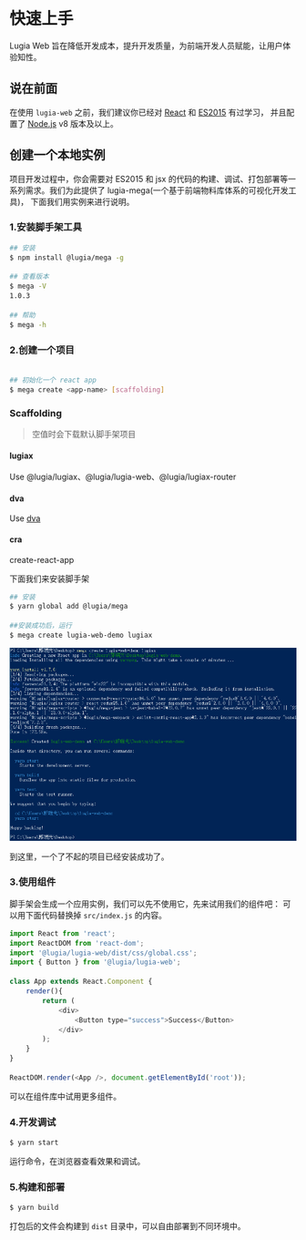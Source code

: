 # 快速上手

Lugia Web 旨在降低开发成本，提升开发质量，为前端开发人员赋能，让用户体验知性。

## 说在前面

在使用 `lugia-web` 之前，我们建议你已经对 [React](http://facebook.github.io/react/) 和 [ES2015](https://babeljs.io/docs/en/learn) 有过学习，
并且配置了 [Node.js](https://nodejs.org/en/) v8 版本及以上。

## 创建一个本地实例

项目开发过程中，你会需要对 ES2015 和 jsx 的代码的构建、调试、打包部署等一系列需求。我们为此提供了 lugia-mega(一个基于前端物料库体系的可视化开发工具)，
下面我们用实例来进行说明。

### 1.安装脚手架工具

```bash
## 安装
$ npm install @lugia/mega -g

## 查看版本
$ mega -V
1.0.3

## 帮助
$ mega -h
```

### 2.创建一个项目

```bash

## 初始化一个 react app
$ mega create <app-name> [scaffolding]
```

### Scaffolding

> 空值时会下载默认脚手架项目

#### lugiax
Use @lugia/lugiax、@lugia/lugia-web、@lugia/lugiax-router

#### dva
Use [dva](https://github.com/dvajs/dva)

#### cra
create-react-app

下面我们来安装脚手架

```bash
## 安装
$ yarn global add @lugia/mega

##安装成功后，运行
$ mega create lugia-web-demo lugiax
```
![安装成功](./img/create-app.png)

到这里，一个了不起的项目已经安装成功了。

### 3.使用组件

脚手架会生成一个应用实例，我们可以先不使用它，先来试用我们的组件吧：
可以用下面代码替换掉 `src/index.js` 的内容。

```javascript
import React from 'react';
import ReactDOM from 'react-dom';
import '@lugia/lugia-web/dist/css/global.css';
import { Button } from '@lugia/lugia-web';

class App extends React.Component {
    render(){
        return (
            <div>
                <Button type="success">Success</Button>
            </div>
        );
    }
}

ReactDOM.render(<App />, document.getElementById('root'));
```

可以在组件库中试用更多组件。

### 4.开发调试

```bash
$ yarn start
```

运行命令，在浏览器查看效果和调试。

### 5.构建和部署

```bash
$ yarn build
```

打包后的文件会构建到 `dist` 目录中，可以自由部署到不同环境中。









